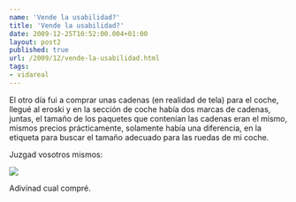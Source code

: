 ```yaml
---
name: 'Vende la usabilidad?'
title: 'Vende la usabilidad?'
date: 2009-12-25T10:52:00.004+01:00
layout: post2
published: true
url: /2009/12/vende-la-usabilidad.html
tags: 
- vidareal
---
```


El otro día fui a comprar unas cadenas (en realidad de tela) para el coche, llegué al eroski y en la sección de coche había dos marcas de cadenas, juntas, el tamaño de los paquetes que contenían las cadenas eran el mismo, mismos precios prácticamente, solamente había una diferencia, en la etiqueta para buscar el tamaño adecuado para las ruedas de mi coche.  
  
Juzgad vosotros mismos:  
  
[![](http://2.bp.blogspot.com/_XzuP3e63Ok8/SzSMjgBJJ4I/AAAAAAAAB1I/AUn8LrAJkhs/s320/usabilidad.jpg)](http://2.bp.blogspot.com/_XzuP3e63Ok8/SzSMjgBJJ4I/AAAAAAAAB1I/AUn8LrAJkhs/s1600-h/usabilidad.jpg)  
  
Adivinad cual compré.